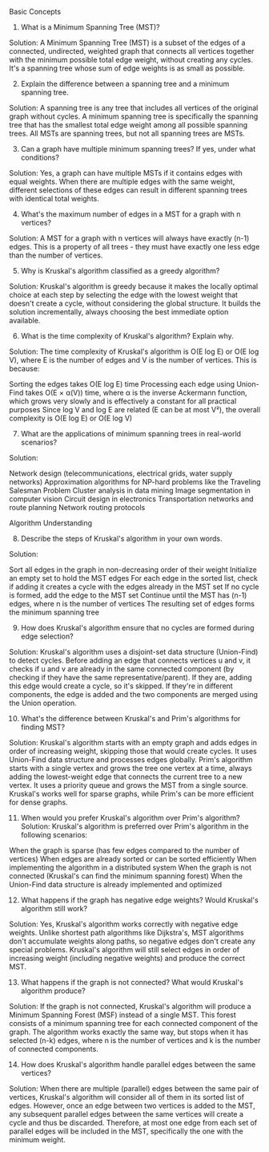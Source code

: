 Basic Concepts
1. What is a Minimum Spanning Tree (MST)?

Solution: A Minimum Spanning Tree (MST) is a subset of the edges of a connected, undirected, weighted graph that connects all vertices together with the minimum possible total edge weight, without creating any cycles. It's a spanning tree whose sum of edge weights is as small as possible.


2. Explain the difference between a spanning tree and a minimum spanning tree.

Solution: A spanning tree is any tree that includes all vertices of the original graph without cycles. A minimum spanning tree is specifically the spanning tree that has the smallest total edge weight among all possible spanning trees. All MSTs are spanning trees, but not all spanning trees are MSTs.


3. Can a graph have multiple minimum spanning trees? If yes, under what conditions?

Solution: Yes, a graph can have multiple MSTs if it contains edges with equal weights. When there are multiple edges with the same weight, different selections of these edges can result in different spanning trees with identical total weights.


4. What's the maximum number of edges in a MST for a graph with n vertices?

Solution: A MST for a graph with n vertices will always have exactly (n-1) edges. This is a property of all trees - they must have exactly one less edge than the number of vertices.


5. Why is Kruskal's algorithm classified as a greedy algorithm?

Solution: Kruskal's algorithm is greedy because it makes the locally optimal choice at each step by selecting the edge with the lowest weight that doesn't create a cycle, without considering the global structure. It builds the solution incrementally, always choosing the best immediate option available.


6. What is the time complexity of Kruskal's algorithm? Explain why.

Solution: The time complexity of Kruskal's algorithm is O(E log E) or O(E log V), where E is the number of edges and V is the number of vertices. This is because:

Sorting the edges takes O(E log E) time
Processing each edge using Union-Find takes O(E × α(V)) time, where α is the inverse Ackermann function, which grows very slowly and is effectively a constant for all practical purposes
Since log V and log E are related (E can be at most V²), the overall complexity is O(E log E) or O(E log V)


7. What are the applications of minimum spanning trees in real-world scenarios?

Solution:

Network design (telecommunications, electrical grids, water supply networks)
Approximation algorithms for NP-hard problems like the Traveling Salesman Problem
Cluster analysis in data mining
Image segmentation in computer vision
Circuit design in electronics
Transportation networks and route planning
Network routing protocols



Algorithm Understanding

8. Describe the steps of Kruskal's algorithm in your own words.

Solution:

Sort all edges in the graph in non-decreasing order of their weight
Initialize an empty set to hold the MST edges
For each edge in the sorted list, check if adding it creates a cycle with the edges already in the MST set
If no cycle is formed, add the edge to the MST set
Continue until the MST has (n-1) edges, where n is the number of vertices
The resulting set of edges forms the minimum spanning tree


9. How does Kruskal's algorithm ensure that no cycles are formed during edge selection?

Solution: Kruskal's algorithm uses a disjoint-set data structure (Union-Find) to detect cycles. Before adding an edge that connects vertices u and v, it checks if u and v are already in the same connected component (by checking if they have the same representative/parent). If they are, adding this edge would create a cycle, so it's skipped. If they're in different components, the edge is added and the two components are merged using the Union operation.


10. What's the difference between Kruskal's and Prim's algorithms for finding MST?

Solution:
Kruskal's algorithm starts with an empty graph and adds edges in order of increasing weight, skipping those that would create cycles. It uses Union-Find data structure and processes edges globally.
Prim's algorithm starts with a single vertex and grows the tree one vertex at a time, always adding the lowest-weight edge that connects the current tree to a new vertex. It uses a priority queue and grows the MST from a single source.
Kruskal's works well for sparse graphs, while Prim's can be more efficient for dense graphs.


11. When would you prefer Kruskal's algorithm over Prim's algorithm?
Solution: Kruskal's algorithm is preferred over Prim's algorithm in the following scenarios:

When the graph is sparse (has few edges compared to the number of vertices)
When edges are already sorted or can be sorted efficiently
When implementing the algorithm in a distributed system
When the graph is not connected (Kruskal's can find the minimum spanning forest)
When the Union-Find data structure is already implemented and optimized


12. What happens if the graph has negative edge weights? Would Kruskal's algorithm still work?

Solution: Yes, Kruskal's algorithm works correctly with negative edge weights. Unlike shortest path algorithms like Dijkstra's, MST algorithms don't accumulate weights along paths, so negative edges don't create any special problems. Kruskal's algorithm will still select edges in order of increasing weight (including negative weights) and produce the correct MST.


13. What happens if the graph is not connected? What would Kruskal's algorithm produce?

Solution: If the graph is not connected, Kruskal's algorithm will produce a Minimum Spanning Forest (MSF) instead of a single MST. This forest consists of a minimum spanning tree for each connected component of the graph. The algorithm works exactly the same way, but stops when it has selected (n-k) edges, where n is the number of vertices and k is the number of connected components.


14. How does Kruskal's algorithm handle parallel edges between the same vertices?

Solution: When there are multiple (parallel) edges between the same pair of vertices, Kruskal's algorithm will consider all of them in its sorted list of edges. However, once an edge between two vertices is added to the MST, any subsequent parallel edges between the same vertices will create a cycle and thus be discarded. Therefore, at most one edge from each set of parallel edges will be included in the MST, specifically the one with the minimum weight.